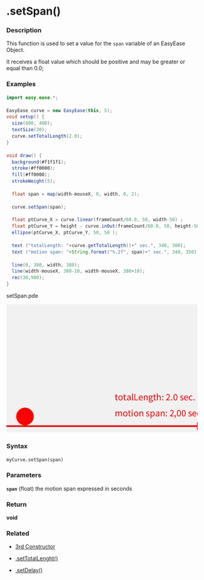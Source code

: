 # .setSpan()

### Description

This function is used to set a value for the `span` variable of an EasyEase Object.

It receives a float value which should be positive and may be greater or equal than 0.0;

### Examples

```java
import easy.ease.*;

EasyEase curve = new EasyEase(this, 5);
void setup() {
  size(600, 400);
  textSize(30);
  curve.setTotalLength(2.0);
}

void draw() {
  background(#f1f1f1);
  stroke(#ff0000);
  fill(#ff0000);
  strokeWeight(5);

  float span = map(width-mouseX, 0, width, 0, 2);

  curve.setSpan(span);

  float ptCurve_X = curve.linear(frameCount/60.0, 50, width-50) ;
  float ptCurve_Y = height - curve.inOut(frameCount/60.0, 50, height-50) ;
  ellipse(ptCurve_X, ptCurve_Y, 50, 50 );

  text ("totalLength: "+curve.getTotalLength()+" sec.", 340, 300);
  text ("motion span: "+String.format("%.2f", span)+" sec.", 340, 350);

  line(0, 380, width, 380);
  line(width-mouseX, 380-10, width-mouseX, 380+10);
  rec(30,900);
}


```

<div class="exampleWindow">
  <div class="title">
      <div class="dot red"></div>
      <div class="dot amber"></div>
      <div class="dot green"></div>
      <p >setSpan.pde</p>
  </div>

![.setSpan()](../images/tools/setSpan.gif)

</div>

### Syntax

`myCurve.setSpan(span) `

### Parameters

**`span`** (float) the motion span expressed in seconds

### Return

**void**

### Related

- [3rd Constructor](constructors.md#constructor-3-with-exponential-intensity-and-time-related-parameters)

- [.setTotalLenght()](./tools/setTotalLength.md)

- [.setDelay()](./tools/setDelay.md)
